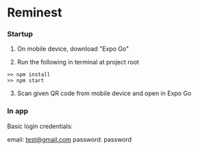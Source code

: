 # Reminest


### Startup

1. On mobile device, download "Expo Go"

2. Run the following in terminal at project root
```console
>> npm install
>> npm start
```

3. Scan given QR code from mobile device and open in Expo Go

### In app

Basic login credentials:

email: test@gmail.com
password: password
